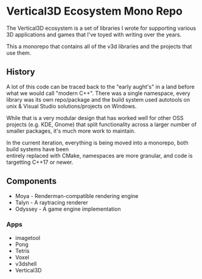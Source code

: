 # Vertical3D Ecosystem Mono Repo

The Vertical3D ecosystem is a set of libraries I wrote for supporting various 3D applications and 
games that I've toyed with writing over the years.

This a monorepo that contains all of the v3d libraries and the projects that use them. 


## History

A lot of this code can be traced back to the "early aught's" in a land before what we would call 
"modern C++". There was a single namespace, every library was its own repo/package and the build
system used autotools on unix & Visual Studio solutions/projects on Windows.

While that is a very modular design that has worked well for other OSS projects (e.g. KDE, Gnome)
that split functionality across a larger number of smaller packages, it's much more work to maintain.

In the current iteration, everything is being moved into a monorepo, both build systems have been  
entirely replaced with CMake, namespaces are more granular, and code is targetting C++17 or newer.


## Components

* Moya - Renderman-compatible rendering engine
* Talyn - A raytracing renderer
* Odyssey - A game engine implementation


### Apps

* imagetool
* Pong
* Tetris
* Voxel
* v3dshell
* Vertical3D

